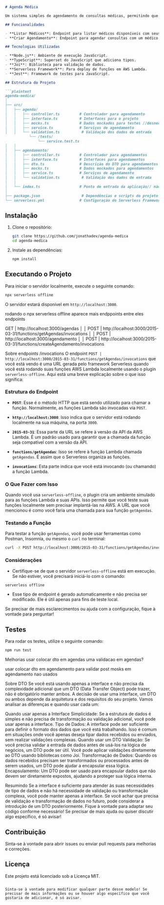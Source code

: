 
```markdown
# Agenda Médica

Um sistema simples de agendamento de consultas médicas, permitindo que os pacientes visualizem médicos disponíveis e agendem consultas.

## Funcionalidades

- **Listar Médicos**: Endpoint para listar médicos disponíveis com seus horários.
- **Criar Agendamento**: Endpoint para agendar consultas com um médico específico.

## Tecnologias Utilizadas

- **Node.js**: Ambiente de execução JavaScript.
- **TypeScript**: Superset do JavaScript que adiciona tipos.
- **Joi**: Biblioteca para validação de dados.
- **Serverless Framework**: Para deploy de funções em AWS Lambda.
- **Jest**: Framework de testes para JavaScript.

## Estrutura do Projeto

```plaintext
agenda-medica/
│
├── src/
│   ├── agenda/
│   │   ├── controller.ts         # Controlador para agendamento
│   │   ├── interface.ts          # Interfaces para o projeto
│   │   ├── mocks.ts              # Dados mockados para testes //desnecessario
│   │   ├── service.ts            # Serviços de agendamento
│   │   └── validation.ts          # Validação dos dados de entrada
           └── /tests/
               └── service.test.ts
│   │
│   ├── agendamento/
│   │   ├── controller.ts         # Controlador para agendamentos
│   │   ├── interface.ts          # Interfaces para agendamentos
│   │   ├── dto.ts                # Descrição do DTO para agendamentos //desnecessario
│   │   ├── mocks.ts              # Dados mockados para agendamentos
│   │   ├── service.ts            # Serviços de agendamento
│   │   └── validation.ts          # Validação dos dados de entrada
│   │
│   └── index.ts                  # Ponto de entrada da aplicação// não tem
│
├── package.json                   # Dependências e scripts do projeto
└── serverless.yml                # Configuração do Serverless Framework
```

## Instalação

1. Clone o repositório:
   ```bash
   git clone https://github.com/jonathadev/agenda-medica
   cd agenda-medica
   ```

2. Instale as dependências:
   ```bash
   npm install
   ```

## Executando o Projeto

Para iniciar o servidor localmente, execute o seguinte comando:

```bash
npx serverless offline
```

O servidor estará disponível em `http://localhost:3000`.

rodando o npx serverless offline aparece mais endppoints entre eles
endpoints

  GET  | http://localhost:3000/agendas                                              │
   │   POST | http://localhost:3000/2015-03-31/functions/getAgendas/invocations          │
   │   POST | http://localhost:3000/agendamento                                          │
   │   POST | http://localhost:3000/2015-03-31/functions/createAgendamento/invocations 


Sobre endpoints  /invocations
O endpoint `POST | http://localhost:3000/2015-03-31/functions/getAgendas/invocations` que você está vendo é uma URL gerada pelo framework Serverless quando você está rodando suas funções AWS Lambda localmente usando o plugin `serverless-offline`. Aqui está uma breve explicação sobre o que isso significa:

### Estrutura do Endpoint

- **`POST`**: Esse é o método HTTP que está sendo utilizado para chamar a função. Normalmente, as funções Lambda são invocadas via `POST`.

- **`http://localhost:3000`**: Isso indica que o servidor está rodando localmente na sua máquina, na porta `3000`.

- **`2015-03-31`**: Essa parte da URL se refere à versão da API da AWS Lambda. É um padrão usado para garantir que a chamada da função seja compatível com a versão da API.

- **`functions/getAgendas`**: Isso se refere à função Lambda chamada `getAgendas`. É assim que o Serverless organiza as funções.

- **`invocations`**: Esta parte indica que você está invocando (ou chamando) a função Lambda.

### O Que Fazer com Isso

Quando você usa `serverless-offline`, o plugin cria um ambiente simulado para as funções Lambda e suas APIs. Isso permite que você teste suas funções localmente sem precisar implantá-las na AWS. A URL que você mencionou é como você faria uma chamada para sua função `getAgendas`.

### Testando a Função

Para testar a função `getAgendas`, você pode usar ferramentas como Postman, Insomnia, ou mesmo o `curl` no terminal:

```bash
curl -X POST http://localhost:3000/2015-03-31/functions/getAgendas/invocations
```

### Considerações

- Certifique-se de que o servidor `serverless-offline` está em execução. Se não estiver, você precisará iniciá-lo com o comando:

```bash
serverless offline
```

- Esse tipo de endpoint é gerado automaticamente e não precisa ser modificado. Ele é útil apenas para fins de teste local.

Se precisar de mais esclarecimentos ou ajuda com a configuração, fique à vontade para perguntar!


## Testes

Para rodar os testes, utilize o seguinte comando:

```bash
npm run test
```
Melhorias
usar colocar dto em agendas
uma validacao em agendas? 

usar colocar dto em agendamento para validar post
mosks em agendamento nao usados

Sobre DTO
Se você está usando apenas a interface e não precisa da complexidade adicional que um DTO (Data Transfer Object) pode trazer, não é obrigatório manter ambos. A decisão de usar uma interface, um DTO ou ambos depende da arquitetura e dos requisitos do seu projeto. Vamos analisar as diferenças e quando usar cada um:

Quando usar apenas a Interface
Simplicidade: Se a estrutura de dados é simples e não precisa de transformação ou validação adicional, você pode usar apenas a interface.
Tipo de Dados: A interface pode ser suficiente para definir o formato dos dados que você está trabalhando. Isso é comum em situações onde você apenas deseja tipar dados recebidos ou enviados, sem realizar validações complexas.
Quando usar um DTO
Validação: Se você precisa validar a entrada de dados antes de usá-los na lógica de negócios, um DTO pode ser útil. Você pode aplicar validações diretamente ao DTO usando bibliotecas como Joi.
Transformação de Dados: Quando os dados recebidos precisam ser transformados ou processados antes de serem usados, um DTO pode ajudar a encapsular essa lógica.
Encapsulamento: Um DTO pode ser usado para encapsular dados que não devem ser diretamente expostos, ajudando a proteger sua lógica interna.

Resumindo
Se a interface é suficiente para atender às suas necessidades de tipo de dados e não há necessidade de validação ou transformação complexa, você pode manter apenas a interface.
Se você achar que precisa de validação e transformação de dados no futuro, pode considerar a introdução de um DTO posteriormente.
Fique à vontade para adaptar seu código conforme necessário! Se precisar de mais ajuda ou quiser discutir algo específico, é só avisar!


## Contribuição

Sinta-se à vontade para abrir issues ou enviar pull requests para melhorias e correções.

## Licença

Este projeto está licenciado sob a Licença MIT.
```

Sinta-se à vontade para modificar qualquer parte desse modelo! Se precisar de mais informações ou se houver algo específico que você gostaria de adicionar, é só avisar.
